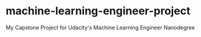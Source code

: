 # machine-learning-engineer-project
My Capstone Project for Udacity's Machine Learning Engineer Nanodegree
